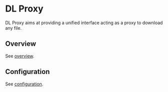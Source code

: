 DL Proxy
========

DL Proxy aims at providing a unified interface acting as a proxy to download any file.

## Overview

See [overview](https://github.com/adericbourg/DLProxy/wiki/Overview).

## Configuration

See [configuration](https://github.com/adericbourg/DLProxy/wiki/Configuration).
